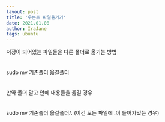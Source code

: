 ```yaml
---
layout: post
title: '우분투 파일옮기기'
date: 2021.01.08
author: IraJane
tags: ubuntu
---
```


저장이 되어있는 파일들을 다른 폴더로 옮기는 방법 <br>
<br><br>
sudo mv 기존폴더 옮길폴더<br>
<br><br>
만약 폴더 말고 안에 내용물을 옮길 경우<br>
<br><br>
sudo mv 기존폴더 옮길폴더/*.*  (이건 모든 파일에 .이 들어가있는 경우)<br>
<br><br>
